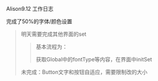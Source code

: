 Alison9.12 工作日志

完成了50%的字体/颜色设置

> 明天需要完成其他界面的set
>
> > 基本流程为：
> >
> > 获取Global中的fontType等内容，在界面中initSet
>
> 未完成：Button文字和按钮自适应，需要限制改的大小

